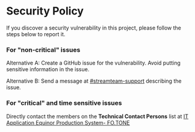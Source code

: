 # Security Policy

If you discover a security vulnerability in this project, please follow the steps below to report it.

### For "non-critical" issues
Alternative A:
Create a GitHub issue for the vulnerability. Avoid putting sensitive information in the issue.

Alternative B:
Send a message at [#streamteam-support](https://equinor.slack.com/archives/C0269RBGHLN) describing the issue.

### For "critical" and time sensitive issues

Directly contact the members on the **Technical Contact Persons** list at [IT Application Equinor Production System- FO.TONE](https://equinor.service-now.com/now/nav/ui/classic/params/target/cmdb_ci_spkg.do%3Fsys_id%3D77dded5adb82b344a1202418489619ba%26sysparm_record_target%3Dcmdb_ci_spkg%26sysparm_record_row%3D1%26sysparm_record_rows%3D2883%26sysparm_record_list%3Doperational_status%2521%253D2%255Ename%253E%253Dfo.tone%255EORDERBYname)
